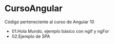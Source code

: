 # CursoAngular

Código perteneciente al curso de Angular 10

- 01.Hola Mundo, ejemplo básico con ngIf y ngFor
- 02.Ejemplo de SPA

